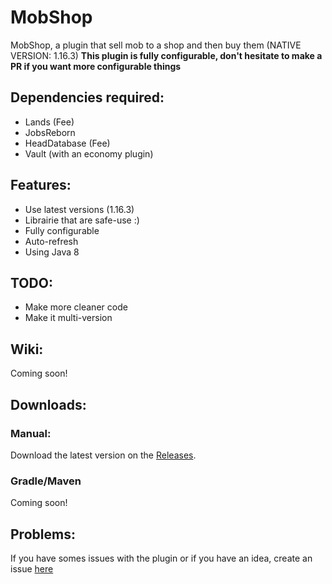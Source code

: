 # MobShop

MobShop, a plugin that sell mob to a shop and then buy them (NATIVE VERSION: 1.16.3)
**This plugin is fully configurable, don't hesitate to make a PR if you want more configurable things**

## Dependencies required:
  - Lands (Fee)
  - JobsReborn
  - HeadDatabase (Fee)
  - Vault (with an economy plugin)

## Features:
  - Use latest versions (1.16.3)
  - Librairie that are safe-use :)
  - Fully configurable
  - Auto-refresh
  - Using Java 8

## TODO:
  - Make more cleaner code
  - Make it multi-version 

## Wiki:
Coming soon!

## Downloads:

  ### Manual:
  Download the latest version on the [Releases](https://github.com/Kizyow/mob-shop/releases).
  
  ### Gradle/Maven
  Coming soon!

## Problems:
If you have somes issues with the plugin or if you have an idea, create an issue [here](https://github.com/Kizyow/mob-shop/issues)
